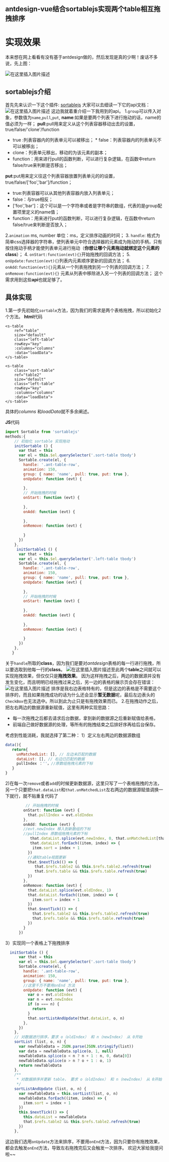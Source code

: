## antdesign-vue结合sortablejs实现两个table相互拖拽排序
# 实现效果
本来想在网上看看有没有基于antdesign做的，然后发现是真的少啊！废话不多说，先上图：

![在这里插入图片描述](https://img-blog.csdnimg.cn/20210107161521792.gif#pic_center)




## sortablejs介绍
首先先来认识一下这个插件: [sortablejs](http://www.sortablejs.com/index.html)
大家可以去细读一下它的api文档：
![在这里插入图片描述](https://img-blog.csdnimg.cn/20210107162025864.png?x-oss-process=image/watermark,type_ZmFuZ3poZW5naGVpdGk,shadow_10,text_aHR0cHM6Ly9ibG9nLmNzZG4ubmV0L3p3ZDg2MjM3NTY5OA==,size_16,color_FFFFFF,t_70)
这边我就着重介绍一下我用到的api。
1.`group`可以传入对象，参数值为`name`,`pull`,`put`,
 **name**:如果是要两个列表下进行拖动的话，name的值必须为一样；
  **pull**:pull用来定义从这个列表容器移动出去的设置，true/false/'clone'/function
   * true :列表容器内的列表单元可以被移出；
    * false：列表容器内的列表单元不可以被移出；
   *  clone：列表单元移出，移动的为该元素的副本；
  *   function：用来进行pull的函数判断，可以进行复杂逻辑，在函数中return false/true来判断是否移出；
    
**put**:put用来定义往这个列表容器放置列表单元的的设置，true/false/['foo','bar']/function；
* true:列表容器可以从其他列表容器内放入列表单元；
* false：与true相反；
* ['foo','bar']：这个可以是一个字符串或者是字符串的数组，代表的是group配置项里定义的name值；
 * function：用来进行put的函数判断，可以进行复杂逻辑，在函数中return false/true来判断是否放入；
 
2.`animation`  ms, number 单位：ms，定义排序动画的时间；
3. `handle`: 格式为简单css选择器的字符串，使列表单元中符合选择器的元素成为拖动的手柄，只有按住拖动手柄才能使列表单元进行拖动（**你想让哪个元素拖动就绑定这个元素的class**）；
4. `onStart:function(evt){}`开始拖拽的回调方法；
5. `onUpdate:function(evt){}`列表内元素顺序更新的回调方法；
6. `onAdd:function(evt){}`元素从一个列表拖拽到另一个列表的回调方法；
7. `onRemove:function(evt){}` 元素从列表中移除进入另一个列表的回调方法；
这个需求用到这些**api**也就足够了。
## 具体实现
1.第一步先初始化`sortable`方法，因为我们的需求是两个表格拖拽，所以初始化2个方法。
**html**代码
```
<s-table
    ref="table"
    size="default"
    class="left-table"
    rowKey="key"
    :columns="columns"
    :data="loadData">
</s-table>
          
<s-table
    class="sort-table"
    ref="table2"
    size="default"
    class="left-table"
    rowKey="key"
    :columns="columns"
    :data="loadData">
</s-table>
```
具体的*columns* 和*loadData*就不多余阐述。

**JS**代码
```javascript
import Sortable from 'sortablejs'
methods:{
    // 初始化 sortable 实现拖动
    initSortable () {
      var that = this
      var el = this.$el.querySelector('.sort-table tbody')
      Sortable.create(el, {
        handle: '.ant-table-row',
        animation: 150,
        group: { name: 'name', pull: true, put: true },
        onUpdate: function (evt) {
  
        },
        // 开始拖拽的时候
        onStart: function (evt) {
         
        },
        onAdd: function (evt) {
          
        },
        onRemove: function (evt) {
 
        }
      })
    },
     initSortable1 () {
      var that = this
      var el = this.$el.querySelector('.left-table tbody')
      Sortable.create(el, {
        handle: '.ant-table-row',
        animation: 150,
        group: { name: 'name', pull: true, put: true },
        onUpdate: function (evt) {
  
        },
        // 开始拖拽的时候
        onStart: function (evt) {
         
        },
        onAdd: function (evt) {
          
        },
        onRemove: function (evt) {
 
        }
      })
    },
   }
```
关于`handle`所取的**class**，因为我们是要对*antdesign*表格的每一行进行拖拽，所以要选取到他每一行的**class**。
![在这里插入图片描述](https://img-blog.csdnimg.cn/20210107164241136.png?x-oss-process=image/watermark,type_ZmFuZ3poZW5naGVpdGk,shadow_10,text_aHR0cHM6Ly9ibG9nLmNzZG4ubmV0L3p3ZDg2MjM3NTY5OA==,size_16,color_FFFFFF,t_70)至此两个**table**之间就可以实现拖拽效果，但仅仅只是**拖拽效果**。
因为这样拖拽之后，两边的数据源并没有发生变化，而且明明已经拖拽过来之后，另一边的表格的展示页会存在错误：
![在这里插入图片描述](https://img-blog.csdnimg.cn/20210107165016844.png?x-oss-process=image/watermark,type_ZmFuZ3poZW5naGVpdGk,shadow_10,text_aHR0cHM6Ly9ibG9nLmNzZG4ubmV0L3p3ZDg2MjM3NTY5OA==,size_16,color_FFFFFF,t_70)
排序是我右边表格特有的，但是这边的表格是不需要这个排序的，而且如果拖拽成功的话为什么还会显示**暂无数据**呢，最后左边表头的`CheckBox`也无法选中。所以到此为止只是有拖拽效果而已。
2.在拖拽动作之后，把左右两边的数据源重新赋值，这里有两种实现思路：
  * 每一次拖拽之后都去请求后台数据，拿到新的数据源之后重新赋值给表格，
  * 前端自己做好数据源的处理，等所有的拖拽结束之后排好序再给后台保存。
  
 考虑到性能消耗，我就选择了第二种：
 1）定义左右两边的数据源数组
 ```javascript
data(){
	return{
	  unMatchedList: [], // 左边未匹配的数据
      dataList: [], // 右边已匹配的数据
      pullIndex ：''，//原数组拖拽元素的下标
	}
}
```
2)在每一次`remove`或者`add`的时候更新数据源，这里只写了一个表格拖拽的方法，另一个只要把`that.dataList`和`that.unMatchedList`左右两边的数据源赋值调换一下就行，就不贴重复代码了
```javascript
		 // 开始拖拽的时候
        onStart: function (evt) {
          that.pullIndex = evt.oldIndex
        },
        onAdd: function (evt) {
        //evt.newIndex 移入到新数组的下标
        //pullIndex 原数组拖拽元素的下标
           that.dataList.splice(evt.newIndex, 0, that.unMatchedList[that.pullIndex])
           that.dataList.forEach((item, index) => {
            item.sort = index + 1
          })
          //通知table视图更新
          that.$nextTick(() => {
             that.$refs.table2 && this.$refs.table2.refresh(true)
      		 that.$refs.table && this.$refs.table.refresh(true)
          })
        },
        onRemove: function (evt) {
          that.dataList.splice(evt.oldIndex, 1)
          that.dataList.forEach((item, index) => {
            item.sort = index + 1
          })
          that.$nextTick(() => {
            that.$refs.table2 && this.$refs.table2.refresh(true)
      		that.$refs.table && this.$refs.table.refresh(true)
          })
        }
      })
```
3）实现同一个表格上下拖拽排序
```javascript
  initSortable () {
      var that = this
      var el = this.$el.querySelector('.sort-table tbody')
      Sortable.create(el, {
        handle: '.ant-table-row',
        animation: 150,
        group: { name: 'name', pull: true, put: true },
        //这里千万不要用onEnd 方法
        onUpdate: function (evt) {
          var o = evt.oldIndex
          var n = evt.newIndex
          if (o === n) {
            return
          }
          that.sortListAndUpdate(that.dataList, o, n)
        },
      })
    },
    // 对数据进行排序，要求 o（oldIndex） 和 n（newIndex） 从 0开始
    sortList (list, o, n) {
      var newTableData = JSON.parse(JSON.stringify(list))
      var data = newTableData.splice(o, 1, null)
      newTableData.splice(o < n ? n + 1 : n, 0, data[0])
      newTableData.splice(o > n ? o + 1 : o, 1)
      return newTableData
    },
    /**
     * 对数据排序并更新 table， 要求 o（oldIndex） 和 n（newIndex） 从 0开始
     */
    sortListAndUpdate (list, o, n) {
      var newTableData = this.sortList(list, o, n)
      newTableData.forEach((item, index) => {
        item.sort = index + 1
      })
      this.$nextTick(() => {
        this.dataList = newTableData
        that.$refs.table2 && this.$refs.table2.refresh(true)
      })
    },
```
这边我们选用`onUpdate`方法来排序，不要用`onEnd`方法，因为只要你有拖拽效果，都会去触发`onEnd`方法，导致左右拖拽完后又会触发一次排序。
欢迎大家给我提问啦~~
